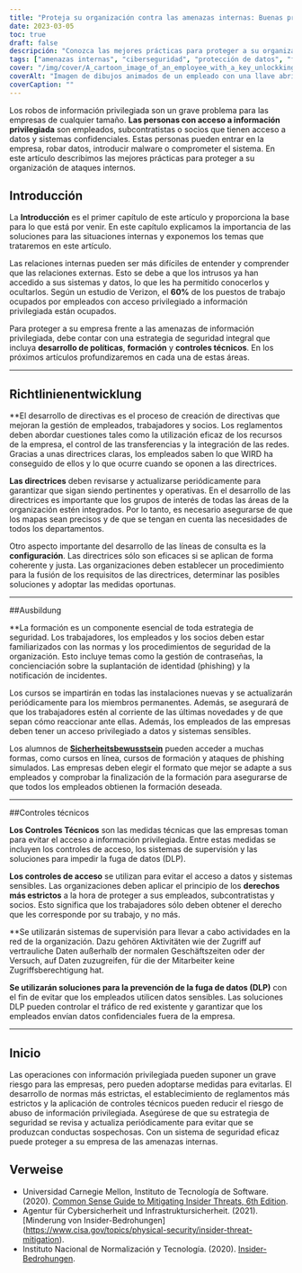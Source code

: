 ```yaml
---
title: "Proteja su organización contra las amenazas internas: Buenas prácticas"
date: 2023-03-05
toc: true
draft: false
descripción: "Conozca las mejores prácticas para proteger a su organización contra las amenazas internas causadas por empleados, contratistas o socios que tienen acceso a datos y sistemas confidenciales."
tags: ["amenazas internas", "ciberseguridad", "protección de datos", "formación de empleados", "controles técnicos", "controles de acceso", "desarrollo de políticas", "prevención de pérdida de datos", "respuesta a incidentes", "seguridad informática", "gestión de riesgos", "acceso privilegiado", "concienciación sobre seguridad", "ciberataques", "seguridad de redes", "seguridad de la información", "detección de amenazas", "evaluación de riesgos", "políticas de seguridad", "ciberdelincuencia"].
cover: "/img/cover/A_cartoon_image_of_an_employee_with_a_key_unlockking_a_door.png"
coverAlt: "Imagen de dibujos animados de un empleado con una llave abriendo una puerta etiquetada con datos confidenciales mientras otro empleado con una lupa mira con suspicacia"
coverCaption: ""
---
```


Los robos de información privilegiada son un grave problema para las empresas de cualquier tamaño. **Las personas con acceso a información privilegiada** son empleados, subcontratistas o socios que tienen acceso a datos y sistemas confidenciales. Estas personas pueden entrar en la empresa, robar datos, introducir malware o comprometer el sistema. En este artículo describimos las mejores prácticas para proteger a su organización de ataques internos.
 
 ## Introducción
 
 La **Introducción** es el primer capítulo de este artículo y proporciona la base para lo que está por venir. En este capítulo explicamos la importancia de las soluciones para las situaciones internas y exponemos los temas que trataremos en este artículo.
 
 Las relaciones internas pueden ser más difíciles de entender y comprender que las relaciones externas. Esto se debe a que los intrusos ya han accedido a sus sistemas y datos, lo que les ha permitido conocerlos y ocultarlos. Según un estudio de Verizon, el **60%** de los puestos de trabajo ocupados por empleados con acceso privilegiado a información privilegiada están ocupados.
 
 Para proteger a su empresa frente a las amenazas de información privilegiada, debe contar con una estrategia de seguridad integral que incluya **desarrollo de políticas**, **formación** y **controles técnicos**. En los próximos artículos profundizaremos en cada una de estas áreas.
 
 __________
 
 ## Richtlinienentwicklung
 
 **El desarrollo de directivas es el proceso de creación de directivas que mejoran la gestión de empleados, trabajadores y socios. Los reglamentos deben abordar cuestiones tales como la utilización eficaz de los recursos de la empresa, el control de las transferencias y la integración de las redes. Gracias a unas directrices claras, los empleados saben lo que WIRD ha conseguido de ellos y lo que ocurre cuando se oponen a las directrices.
 
 **Las directrices** deben revisarse y actualizarse periódicamente para garantizar que sigan siendo pertinentes y operativas. En el desarrollo de las directrices es importante que los grupos de interés de todas las áreas de la organización estén integrados. Por lo tanto, es necesario asegurarse de que los mapas sean precisos y de que se tengan en cuenta las necesidades de todos los departamentos.
 
 Otro aspecto importante del desarrollo de las líneas de consulta es la **configuración**. Las directrices sólo son eficaces si se aplican de forma coherente y justa. Las organizaciones deben establecer un procedimiento para la fusión de los requisitos de las directrices, determinar las posibles soluciones y adoptar las medidas oportunas.
 
 __________
 
 ##Ausbildung
 
 **La formación es un componente esencial de toda estrategia de seguridad. Los trabajadores, los empleados y los socios deben estar familiarizados con las normas y los procedimientos de seguridad de la organización. Esto incluye temas como la gestión de contraseñas, la concienciación sobre la suplantación de identidad (phishing) y la notificación de incidentes.
 
 Los cursos se impartirán en todas las instalaciones nuevas y se actualizarán periódicamente para los miembros permanentes. Además, se asegurará de que los trabajadores estén al corriente de las últimas novedades y de que sepan cómo reaccionar ante ellas. Además, los empleados de las empresas deben tener un acceso privilegiado a datos y sistemas sensibles.
 
 Los alumnos de [**Sicherheitsbewusstsein**](https://simeononsecurity.ch/articles/how-to-build-and-manage-an-effektives-cybersecurity-awareness-training-program/) pueden acceder a muchas formas, como cursos en línea, cursos de formación y ataques de phishing simulados. Las empresas deben elegir el formato que mejor se adapte a sus empleados y comprobar la finalización de la formación para asegurarse de que todos los empleados obtienen la formación deseada.
 
 __________
 
 ##Controles técnicos
 
 **Los Controles Técnicos** son las medidas técnicas que las empresas toman para evitar el acceso a información privilegiada. Entre estas medidas se incluyen los controles de acceso, los sistemas de supervisión y las soluciones para impedir la fuga de datos (DLP).
 
 **Los controles de acceso** se utilizan para evitar el acceso a datos y sistemas sensibles. Las organizaciones deben aplicar el principio de los **derechos más estrictos** a la hora de proteger a sus empleados, subcontratistas y socios. Esto significa que los trabajadores sólo deben obtener el derecho que les corresponde por su trabajo, y no más.
 
 **Se utilizarán sistemas de supervisión para llevar a cabo actividades en la red de la organización. Dazu gehören Aktivitäten wie der Zugriff auf vertrauliche Daten außerhalb der normalen Geschäftszeiten oder der Versuch, auf Daten zuzugreifen, für die der Mitarbeiter keine Zugriffsberechtigung hat.
 
 **Se utilizarán soluciones para la prevención de la fuga de datos (DLP)** con el fin de evitar que los empleados utilicen datos sensibles. Las soluciones DLP pueden controlar el tráfico de red existente y garantizar que los empleados envían datos confidenciales fuera de la empresa.
 
 __________
 
 ## Inicio
 
 Las operaciones con información privilegiada pueden suponer un grave riesgo para las empresas, pero pueden adoptarse medidas para evitarlas. El desarrollo de normas más estrictas, el establecimiento de reglamentos más estrictos y la aplicación de controles técnicos pueden reducir el riesgo de abuso de información privilegiada. Asegúrese de que su estrategia de seguridad se revisa y actualiza periódicamente para evitar que se produzcan conductas sospechosas. Con un sistema de seguridad eficaz puede proteger a su empresa de las amenazas internas.
 
 ## Verweise
 
 - Universidad Carnegie Mellon, Instituto de Tecnología de Software. (2020). [Common Sense Guide to Mitigating Insider Threats, 6th Edition](https://resources.sei.cmu.edu/library/asset-view.cfm?assetid=508010).
 - Agentur für Cybersicherheit und Infrastruktursicherheit. (2021). [Minderung von Insider-Bedrohungen] (https://www.cisa.gov/topics/physical-security/insider-threat-mitigation).
 - Instituto Nacional de Normalización y Tecnología. (2020). [Insider-Bedrohungen](https://csrc.nist.gov/glossary/term/insider_threat).
